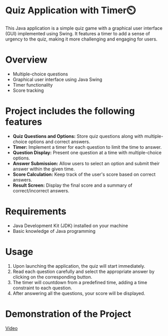 # Quiz Application with Timer⏲️

This Java application is a simple quiz game with a graphical user interface (GUI) implemented using Swing. It features a timer to add a sense of urgency to the quiz, making it more challenging and engaging for users.<br>

# Overview

- Multiple-choice questions
- Graphical user interface using Java Swing
- Timer functionality
- Score tracking

# Project includes the following features
- **Quiz Questions and Options:** Store quiz questions along with multiple-choice options and correct answers.
- **Timer:** Implement a timer for each question to limit the time to answer.
- **Question Display:** Present one question at a time with multiple-choice options.
- **Answer Submission:** Allow users to select an option and submit their answer within the given time.
- **Score Calculation:** Keep track of the user's score based on correct answers.
- **Result Screen:** Display the final score and a summary of correct/incorrect answers.
 
# Requirements
- Java Development Kit (JDK) installed on your machine
- Basic knowledge of Java programming

# Usage
1. Upon launching the application, the quiz will start immediately.
2. Read each question carefully and select the appropriate answer by clicking on the corresponding button.
3. The timer will countdown from a predefined time, adding a time constraint to each question.
4. After answering all the questions, your score will be displayed.

# Demonstration of the Project

[Video](https://github.com/MLakshmipraharsha07/Codeway/assets/98521185/7213a7d5-4d6c-4232-91e9-8fd442d5905e)

